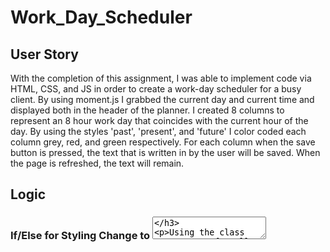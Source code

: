# Work_Day_Scheduler

## User Story

With the completion of this assignment, I was able to implement code via HTML, CSS, and JS in order to create a work-day scheduler for a busy client. By using moment.js I grabbed the current day and current time and displayed both in the header of the planner. I created 8 columns to represent an 8 hour work day that coincides with the current hour of the day. By using the styles 'past', 'present', and 'future' I color coded each column grey, red, and green respectively. For each column when the save button is pressed, the text that is written in by the user will be saved. When the page is refreshed, the text will remain.

## Logic

### If/Else for Styling Change to <textarea>

Using the class "textInput" for all of my textareas I was able to use JQuery to grab this selector and use the 'each' function to set appropriate functionality based on the hour. I created a variable that selected each data attribute which was then used to compare to the current hour given to us by using moment.js. If the data-number was less than the current hour I set the style to 'past' which would give it a grey color. If the data-number was equal to the current hour I set the style to 'present' which gave the column a red color. Lastly I set the styling of my columns to 'future' if the other two criteria were untrue, rather if the hours were still yet to come, and gave the columns a green color.

### Local Storage (Get)

In order to get the value inputted by the user for each column, I had to use localStorage.getItem to grab the value of each textarea. I then gave each column its own unique key dependent on the hour. 

### Save Button Functionality

Using the shared class of 'saveBtn' I used the on click function to set the value of each textarea to our local storage. The key was set to the unique key given in the previous section, and the value was set to each textarea value (text as string inputted by user).
